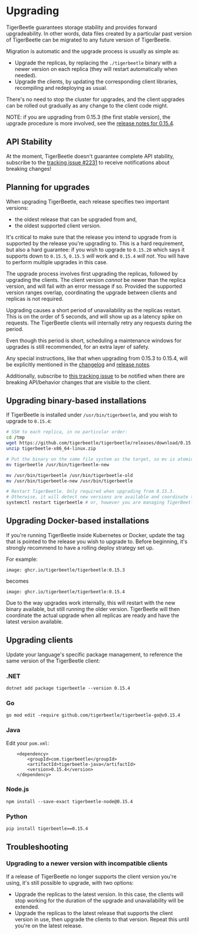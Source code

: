 # Upgrading

TigerBeetle guarantees storage stability and provides forward upgradeability. In other words, data
files created by a particular past version of TigerBeetle can be migrated to any future version of
TigerBeetle.

Migration is automatic and the upgrade process is usually as simple as:
* Upgrade the replicas, by replacing the `./tigerbeetle` binary with a newer version on each
  replica (they will restart automatically when needed).
* Upgrade the clients, by updating the corresponding client libraries, recompiling and redeploying
  as usual.

There's no need to stop the cluster for upgrades, and the client upgrades can be rolled out
gradually as any change to the client code might.

NOTE: if you are upgrading from 0.15.3 (the first stable version), the upgrade procedure is more
involved, see the [release notes for 0.15.4](https://github.com/tigerbeetle/tigerbeetle/releases/tag/0.15.4).

## API Stability

At the moment, TigerBeetle doesn't guarantee complete API stability, subscribe to the
[tracking issue #2231](https://github.com/tigerbeetle/tigerbeetle/issues/2231)
to receive notifications about breaking changes!

## Planning for upgrades
When upgrading TigerBeetle, each release specifies two important versions:
* the oldest release that can be upgraded from and,
* the oldest supported client version.

It's critical to make sure that the release you intend to upgrade from is supported by the release
you're upgrading to. This is a hard requirement, but also a hard guarantee: if you wish to upgrade
to `0.15.20` which says it supports down to `0.15.5`, `0.15.5` _will_ work and `0.15.4` _will not_.
You will have to perform multiple upgrades in this case.

The upgrade process involves first upgrading the replicas, followed by upgrading the clients. The
client version *cannot* be newer than the replica version, and will fail with an error message if
so. Provided the supported version ranges overlap, coordinating the upgrade between clients and
replicas is not required.

Upgrading causes a short period of unavailability as the replicas restart. This is on the order of
5 seconds, and will show up as a latency spike on requests. The TigerBeetle clients will internally
retry any requests during the period.

Even though this period is short, scheduling a maintenance windows for upgrades is still
recommended, for an extra layer of safety.

Any special instructions, like that when upgrading from 0.15.3 to 0.15.4, will be explicitly
mentioned in the [changelog](https://github.com/tigerbeetle/tigerbeetle/blob/main/CHANGELOG.md)
and [release notes](https://github.com/tigerbeetle/tigerbeetle/releases).

Additionally, subscribe to [this tracking issue](https://github.com/tigerbeetle/tigerbeetle/issues/2231)
to be notified when there are breaking API/behavior changes that are visible to the client.

## Upgrading binary-based installations
If TigerBeetle is installed under `/usr/bin/tigerbeetle`, and you wish to upgrade to `0.15.4`:
```bash
# SSH to each replica, in no particular order:
cd /tmp
wget https://github.com/tigerbeetle/tigerbeetle/releases/download/0.15.4/tigerbeetle-x86_64-linux.zip
unzip tigerbeetle-x86_64-linux.zip

# Put the binary on the same file system as the target, so mv is atomic.
mv tigerbeetle /usr/bin/tigerbeetle-new

mv /usr/bin/tigerbeetle /usr/bin/tigerbeetle-old
mv /usr/bin/tigerbeetle-new /usr/bin/tigerbeetle

# Restart TigerBeetle. Only required when upgrading from 0.15.3.
# Otherwise, it will detect new versions are available and coordinate the upgrade itself.
systemctl restart tigerbeetle # or, however you are managing TigerBeetle.
```

## Upgrading Docker-based installations
If you're running TigerBeetle inside Kubernetes or Docker, update the tag that is pointed to the
release you wish to upgrade to. Before beginning, it's strongly recommend to have a rolling deploy
strategy set up.

For example:
```
image: ghcr.io/tigerbeetle/tigerbeetle:0.15.3
```

becomes
```
image: ghcr.io/tigerbeetle/tigerbeetle:0.15.4
```

Due to the way upgrades work internally, this will restart with the new binary available, but still
running the older version. TigerBeetle will then coordinate the actual upgrade when all replicas
are ready and have the latest version available.

## Upgrading clients
Update your language's specific package management, to reference the same version of the
TigerBeetle client:

### .NET
```
dotnet add package tigerbeetle --version 0.15.4
```

### Go
```
go mod edit -require github.com/tigerbeetle/tigerbeetle-go@v0.15.4
```

### Java
Edit your `pom.xml`:

```
    <dependency>
        <groupId>com.tigerbeetle</groupId>
        <artifactId>tigerbeetle-java</artifactId>
        <version>0.15.4</version>
    </dependency>
```

### Node.js
```
npm install --save-exact tigerbeetle-node@0.15.4
```

### Python
```
pip install tigerbeetle==0.15.4
```

## Troubleshooting
### Upgrading to a newer version with incompatible clients
If a release of TigerBeetle no longer supports the client version you're using, it's still possible
to upgrade, with two options:
* Upgrade the replicas to the latest version. In this case, the clients will stop working for the
  duration of the upgrade and unavailability will be extended.
* Upgrade the replicas to the latest release that supports the client version in use, then upgrade
  the clients to that version. Repeat this until you're on the latest release.
